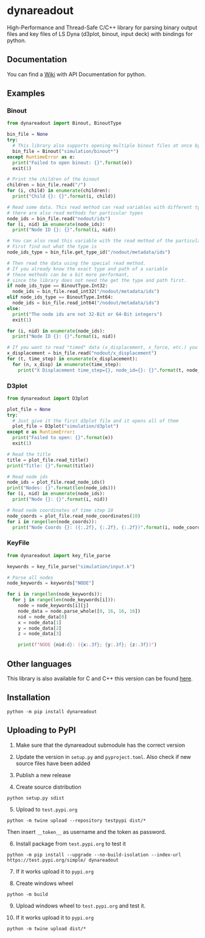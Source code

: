 # dynareadout

High-Performance and Thread-Safe C/C++ library for parsing binary output files and key files of LS Dyna (d3plot, binout, input deck) with bindings for python.

## Documentation

You can find a [Wiki](https://github.com/PucklaJ/dynareadout/wiki) with API Documentation for python.

## Examples

### Binout

```python
from dynareadout import Binout, BinoutType

bin_file = None
try:
  # This library also supports opening multiple binout files at once by globing them
  bin_file = Binout("simulation/binout*")
except RuntimeError as e:
  print("Failed to open binout: {}".format(e))
  exit(1)

# Print the children of the binout
children = bin_file.read("/")
for (i, child) in enumerate(children):
  print("Child {}: {}".format(i, child))

# Read some data. This read method can read variables with different types, but
# there are also read methods for particular types
node_ids = bin_file.read("nodout/ids")
for (i, nid) in enumerate(node_ids):
  print("Node ID {}: {}".format(i, nid))

# You can also read this variable with the read method of the particular type
# First find out what the type is
node_ids_type = bin_file.get_type_id("/nodout/metadata/ids")

# Then read the data using the special read method.
# If you already know the exact type and path of a variable
# these methods can be a bit more performant,
# since the library does not need the get the type and path first.
if node_ids_type == BinoutType.Int32:
  node_ids = bin_file.read_int32("/nodout/metadata/ids")
elif node_ids_type == BinoutType.Int64:
  node_ids = bin_file.read_int64("/nodout/metadata/ids")
else:
  print("The node ids are not 32-Bit or 64-Bit integers")
  exit(1)

for (i, nid) in enumerate(node_ids):
  print("Node ID {}: {}".format(i, nid))

# If you want to read "timed" data (x_displacement, x_force, etc.) you can do so also with the read method
x_displacement = bin_file.read("nodout/x_displacement")
for (t, time_step) in enumerate(x_displacement):
  for (n, x_disp) in enumerate(time_step):
    print("X Displacement time_step={}, node_id={}: {}".format(t, node_ids[n], x_displacement[t][n]))
```

### D3plot

```python
from dynareadout import D3plot

plot_file = None
try:
  # Just give it the first d3plot file and it opens all of them
  plot_file = D3plot("simulation/d3plot")
except e as RuntimeError:
  print("Failed to open: {}".format(e))
  exit(1)

# Read the title
title = plot_file.read_title()
print("Title: {}".format(title))

# Read node ids
node_ids = plot_file.read_node_ids()
print("Nodes: {}".format(len(node_ids)))
for (i, nid) in enumerate(node_ids):
  print("Node {}: {}".format(i, nid))

# Read node coordinates of time step 10
node_coords = plot_file.read_node_coordinates(10)
for i in range(len(node_coords)):
  print("Node Coords {}: ({:.2f}, {:.2f}, {:.2f})".format(i, node_coords[i][0], node_coords[i][1], node_coords[i][2]))
```

### KeyFile

```python
from dynareadout import key_file_parse

keywords = key_file_parse("simulation/input.k")

# Parse all nodes
node_keywords = keywords["NODE"]

for i in range(len(node_keywords)):
  for j in range(len(node_keywords[i])):
    node = node_keywords[i][j]
    node_data = node.parse_whole([8, 16, 16, 16])
    nid = node_data[0]
    x = node_data[1]
    y = node_data[2]
    z = node_data[3]

    print(f"NODE {nid:d}: ({x:.3f}; {y:.3f}; {z:.3f})")
```

## Other languages

This library is also available for C and C++ this version can be found [here](https://github.com/PucklaJ/dynareadout).

## Installation

```console
python -m pip install dynareadout
```

## Uploading to PyPI

1. Make sure that the dynareadout submodule has the correct version

2. Update the version in `setup.py` and `pyproject.toml`. Also check if new source files have been added

3. Publish a new release

4. Create source distribution

```console
python setup.py sdist
```
5. Upload to `test.pypi.org`

```console
python -m twine upload --repository testpypi dist/*
```

Then insert `__token__` as username and the token as password.

6. Install package from `test.pypi.org` to test it

```console
python -m pip install --upgrade --no-build-isolation --index-url https://test.pypi.org/simple/ dynareadout
```

7. If it works upload it to `pypi.org`

8. Create windows wheel

```console
python -m build
```

9. Upload windows wheel to `test.pypi.org` and test it.

10. If it works upload it to `pypi.org`

```console
python -m twine upload dist/*
```
